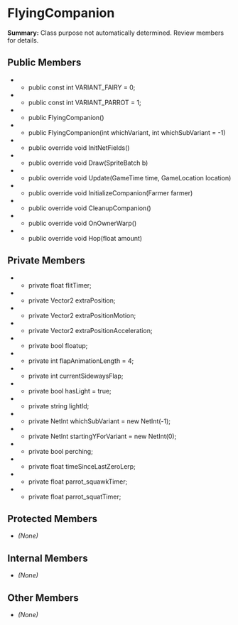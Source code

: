# FlyingCompanion

**Summary:** Class purpose not automatically determined. Review members for details.

## Public Members
- - public const int VARIANT_FAIRY = 0;
- - public const int VARIANT_PARROT = 1;
- - public FlyingCompanion()
- - public FlyingCompanion(int whichVariant, int whichSubVariant = -1)
- - public override void InitNetFields()
- - public override void Draw(SpriteBatch b)
- - public override void Update(GameTime time, GameLocation location)
- - public override void InitializeCompanion(Farmer farmer)
- - public override void CleanupCompanion()
- - public override void OnOwnerWarp()
- - public override void Hop(float amount)

## Private Members
- - private float flitTimer;
- - private Vector2 extraPosition;
- - private Vector2 extraPositionMotion;
- - private Vector2 extraPositionAcceleration;
- - private bool floatup;
- - private int flapAnimationLength = 4;
- - private int currentSidewaysFlap;
- - private bool hasLight = true;
- - private string lightId;
- - private NetInt whichSubVariant = new NetInt(-1);
- - private NetInt startingYForVariant = new NetInt(0);
- - private bool perching;
- - private float timeSinceLastZeroLerp;
- - private float parrot_squawkTimer;
- - private float parrot_squatTimer;

## Protected Members
- *(None)*

## Internal Members
- *(None)*

## Other Members
- *(None)*
